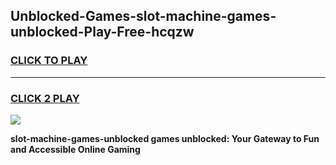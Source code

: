 
## Unblocked-Games-slot-machine-games-unblocked-Play-Free-hcqzw
<h3>
<a href="https://premium76.site?title=slot-machine-games-unblocked&ref=10A">CLICK TO PLAY</a></h3>
<hr>

<h3>
<a href="https://premium76.site?title=slot-machine-games-unblocked&ref=10A">CLICK 2 PLAY</a>
  
</h3>

<a href="https://premium76.site?title=slot-machine-games-unblocked&ref=10A"><img src="https://clearcache.store/games.png"></a>


**slot-machine-games-unblocked games unblocked: Your Gateway to Fun and Accessible Online Gaming**
